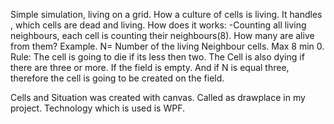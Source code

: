 Simple simulation, living on a grid. How a culture of cells is living. It handles , which cells are dead and living. 
How does it works:
-Counting all living  neighbours, each cell is counting their neighbours(8). How many are alive from them? 
Example. N= Number of the living Neighbour cells. Max 8  min 0.
Rule:
The cell is going to die if its less then two. 
The Cell is also dying if there are three or more.
If the field is empty. And if N is equal three, therefore the cell is going to be created on the field.


Cells and Situation was created with canvas. Called as drawplace in my project. Technology which is used is WPF.





